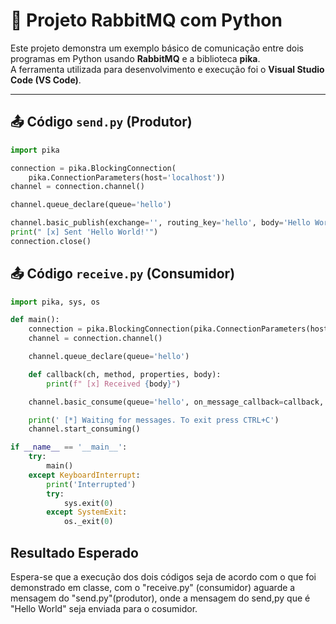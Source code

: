 # 📌 Projeto RabbitMQ com Python

Este projeto demonstra um exemplo básico de comunicação entre dois programas em Python usando **RabbitMQ** e a biblioteca **pika**.  
A ferramenta utilizada para desenvolvimento e execução foi o **Visual Studio Code (VS Code)**.

---

## 📤 Código `send.py` (Produtor)

```python
import pika

connection = pika.BlockingConnection(
    pika.ConnectionParameters(host='localhost'))
channel = connection.channel()

channel.queue_declare(queue='hello')

channel.basic_publish(exchange='', routing_key='hello', body='Hello World!')
print(" [x] Sent 'Hello World!'")
connection.close()
````
## 📤 Código `receive.py` (Consumidor)

```python
import pika, sys, os

def main():
    connection = pika.BlockingConnection(pika.ConnectionParameters(host='localhost'))
    channel = connection.channel()

    channel.queue_declare(queue='hello')

    def callback(ch, method, properties, body):
        print(f" [x] Received {body}")

    channel.basic_consume(queue='hello', on_message_callback=callback, auto_ack=True)

    print(' [*] Waiting for messages. To exit press CTRL+C')
    channel.start_consuming()

if __name__ == '__main__':
    try:
        main()
    except KeyboardInterrupt:
        print('Interrupted')
        try:
            sys.exit(0)
        except SystemExit:
            os._exit(0)
````
## Resultado Esperado

Espera-se que a execução dos dois códigos seja de acordo com o que foi demonstrado em classe, com o "receive.py" (consumidor) aguarde a mensagem do "send.py"(produtor), onde a mensagem do send,py que é "Hello World" seja enviada para o cosumidor.

